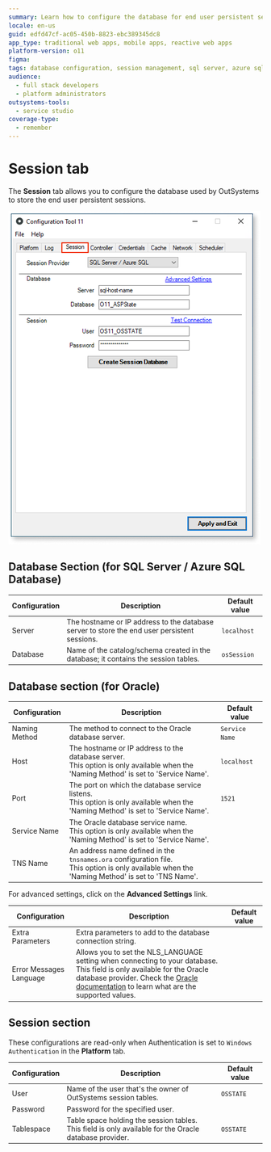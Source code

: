 ```yaml
---
summary: Learn how to configure the database for end user persistent sessions in OutSystems 11 (O11) across different database systems.
locale: en-us
guid: edfd47cf-ac05-450b-8823-ebc389345dc8
app_type: traditional web apps, mobile apps, reactive web apps
platform-version: o11
figma:
tags: database configuration, session management, sql server, azure sql database, oracle database
audience:
  - full stack developers
  - platform administrators
outsystems-tools:
  - service studio
coverage-type:
  - remember
---
```


# Session tab

The **Session** tab allows you to configure the database used by OutSystems to store the end user persistent sessions.

![Screenshot of the Session tab in the Configuration Tool](images/session-tab-ct.png "Session tab")

## Database Section (for SQL Server / Azure SQL Database)

Configuration | Description | Default value  
---|---|---  
Server | The hostname or IP address to the database server to store the end user persistent sessions. | `localhost`  
Database | Name of the catalog/schema created in the database; it contains the session tables. | `osSession`  
  
## Database section (for Oracle)

Configuration | Description | Default value  
---|---|---  
Naming Method | The method to connect to the Oracle database server. | `Service Name`  
Host | The hostname or IP address to the database server.<br/>This option is only available when the 'Naming Method' is set to 'Service Name'. | `localhost`  
Port | The port on which the database service listens.<br/>This option is only available when the 'Naming Method' is set to 'Service Name'. | `1521`  
Service Name | The Oracle database service name.<br/>This option is only available when the 'Naming Method' is set to 'Service Name'. |
TNS Name | An address name defined in the `tnsnames.ora` configuration file.<br/>This option is only available when the 'Naming Method' is set to 'TNS Name'. |

For advanced settings, click on the **Advanced Settings** link.

Configuration | Description | Default value  
---|---|---  
Extra Parameters | Extra parameters to add to the database connection string. |
Error Messages Language | Allows you to set the NLS_LANGUAGE setting when connecting to your database.<br/>This field is only available for the Oracle database provider. Check the [Oracle documentation](<http://docs.oracle.com/cd/B28359_01/server.111/b28298/applocaledata.htm>) to learn what are the supported values. |

## Session section

<div class="info" markdown="1">

These configurations are read-only when Authentication is set to `Windows Authentication` in the **Platform** tab.

</div>

Configuration | Description | Default value
---|---|---
User | Name of the user that's the owner of OutSystems session tables. | `OSSTATE`
Password | Password for the specified user. |  
Tablespace | Table space holding the session tables.<br/>This field is only available for the Oracle database provider. | `OSSTATE`
